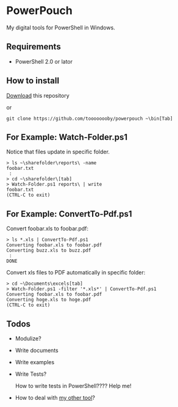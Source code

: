 # PowerPouch

My digital tools for PowerShell in Windows.

## Requirements

* PowerShell 2.0 or lator

## How to install

[Download](https://github.com/toooooooby/powerpouch/archive/master.zip) this repository

or 

```
git clone https://github.com/toooooooby/powerpouch ~\bin[Tab]
```

## For Example: Watch-Folder.ps1

Notice that files update in specific folder.

```
> ls ~\sharefolder\reports\ -name
foobar.txt
 :
> cd ~\sharefolder\[tab]
> Watch-Folder.ps1 reports\ | write
foobar.txt
(CTRL-C to exit)
```

## For Example: ConvertTo-Pdf.ps1

Convert foobar.xls to foobar.pdf: 

```
> ls *.xls | ConvertTo-Pdf.ps1
Converting foobar.xls to foobar.pdf
Converting buzz.xls to buzz.pdf
 :
DONE
```

Convert xls files to PDF automatically in specific folder:

```
> cd ~\Documents\excels[tab]
> Watch-Folder.ps1 -filter '*.xls*' | ConvertTo-Pdf.ps1
Converting foobar.xls to foobar.pdf
Converting hoge.xls to hoge.pdf
(CTRL-C to exit)
```



## Todos

* Modulize?
* Write documents
* Write examples
* Write Tests?

    How to write tests in PowerShell???? Help me!

* How to deal with [my other tool](https://github.com/toooooooby/imperial)?
